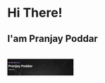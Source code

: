 <h1>Hi There!</h1>
  <h2>I'am Pranjay Poddar</h2>
  <br>
  <img src="./Portfolio.gif" width="150" title="hover text">
